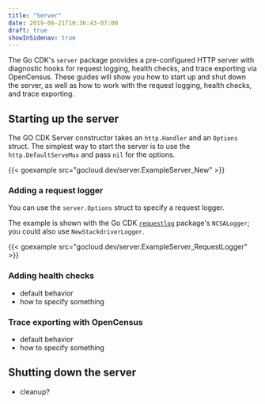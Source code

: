 ```yaml
---
title: "Server"
date: 2019-06-21T10:36:43-07:00
draft: true
showInSidenav: true
---
```


The Go CDK's `server` package provides a pre-configured HTTP server with diagnostic hooks for request logging, health checks, and trace exporting via OpenCensus. These guides will show you how to start up and shut down the server, as well as how to work with the request logging, health checks, and trace exporting.

## Starting up the server

The GO CDK Server constructor takes an `http.Handler` and an `Options` struct. The simplest way to start the server is to use the `http.DefaultServeMux` and pass `nil` for the options.

{{< goexample src="gocloud.dev/server.ExampleServer_New" >}}

### Adding a request logger

You can use the `server.Options` struct to specify a request logger.

The example is shown with the Go CDK [`requestlog`](https://godoc.org/gocloud.dev/requestlog) package's `NCSALogger`; you could also use `NewStackdriverLogger`.

{{< goexample src="gocloud.dev/server.ExampleServer_RequestLogger" >}}

### Adding health checks

- default behavior
- how to specify something

### Trace exporting with OpenCensus

- default behavior
- how to specify something


## Shutting down the server

- cleanup?